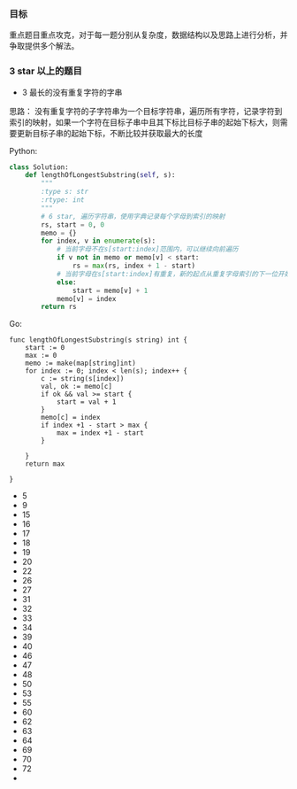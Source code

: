 ### 目标
重点题目重点攻克，对于每一题分别从复杂度，数据结构以及思路上进行分析，并争取提供多个解法。
### 3 star 以上的题目
* 3 最长的没有重复字符的字串

思路：   没有重复字符的子字符串为一个目标字符串，遍历所有字符，记录字符到索引的映射，如果一个字符在目标子串中且其下标比目标子串的起始下标大，则需要更新目标子串的起始下标，不断比较并获取最大的长度


Python:

```python
class Solution:
    def lengthOfLongestSubstring(self, s):
        """
        :type s: str
        :rtype: int
        """
        # 6 star, 遍历字符串，使用字典记录每个字母到索引的映射
        rs, start = 0, 0
        memo = {}
        for index, v in enumerate(s):
            # 当前字母不在s[start:index]范围内，可以继续向前遍历
            if v not in memo or memo[v] < start:
                rs = max(rs, index + 1 - start)
            # 当前字母在s[start:index]有重复，新的起点从重复字母索引的下一位开始
            else:
                start = memo[v] + 1
            memo[v] = index
        return rs
```
Go:

```
func lengthOfLongestSubstring(s string) int {
    start := 0
    max := 0
    memo := make(map[string]int)
    for index := 0; index < len(s); index++ {
        c := string(s[index])
        val, ok := memo[c]
        if ok && val >= start {
            start = val + 1
        }
        memo[c] = index
        if index +1 - start > max {
            max = index +1 - start
        } 
        
    }
    return max
    
}
```



* 5
* 9
* 15
* 16
* 17
* 18
* 19
* 20
* 22
* 26
* 27
* 31
* 32
* 33
* 34
* 39
* 40
* 46
* 47
* 48
* 50
* 53
* 55
* 60
* 62
* 63
* 64
* 69
* 70
* 72
* 
